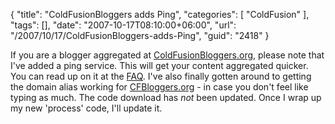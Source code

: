 {
	"title": "ColdFusionBloggers adds Ping",
	"categories": [
		"ColdFusion"
	],
	"tags": [],
	"date": "2007-10-17T08:10:00+06:00",
	"url": "/2007/10/17/ColdFusionBloggers-adds-Ping",
	"guid": "2418"
}

If you are a blogger aggregated at <a href="http://www.coldfusionbloggers.org">ColdFusionBloggers.org</a>, please note that I've added a ping service. This will get your content aggregated quicker. You can read up on it at the <a href="http://www.cfbloggers.org/faq.cfm#q3a">FAQ</a>. I've also finally gotten around to getting the domain alias working for <a href="http://www.cfbloggers.org">CFBloggers.org</a> - in case you don't feel like typing as much. The code download has <i>not</i> been updated. Once I wrap up my new 'process' code, I'll update it.